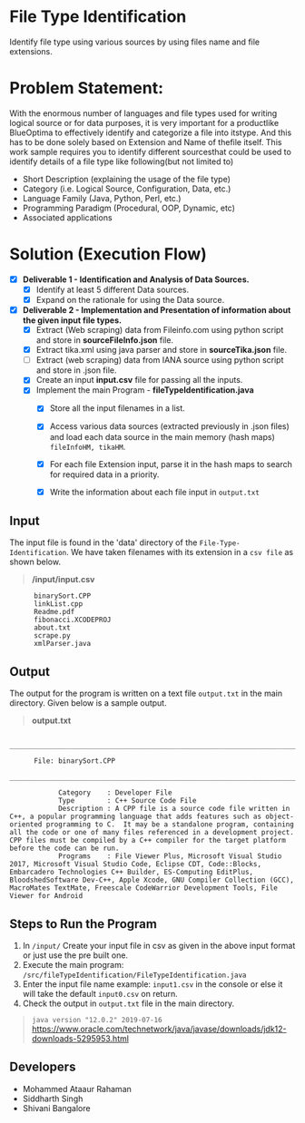 # File Type Identification
Identify file type using various sources by using files name and file extensions.


# Problem​ ​Statement: 
With​ ​the​ ​enormous​ ​number​ ​of​ ​languages​ ​and​ ​file​ ​types​ ​used​ ​for​ ​writing​ ​logical​ ​source​ ​or​ ​for​ ​data​ ​purposes,​ ​it is​ ​very​ ​important​ ​for​ ​a​ ​product​ ​like​ ​BlueOptima​ ​to​ ​effectively​ ​identify​ ​and​ ​categorize​ ​a​ ​file​ ​into​ ​its​ ​type.​ ​And this​ ​has​ ​to​ ​be​ ​done​ ​solely​ ​based​ ​on​ ​Extension​ ​and​ ​Name​ ​of​ ​the​ ​file​ ​itself. This​ ​work​ ​sample​ ​requires​ ​you​ ​to​ ​identify​ ​different​ ​sources​ ​that​ ​could​ ​be​ ​used​ ​to​ ​identify​ ​details​ ​of​ ​a​ ​file​ ​type like​ ​following​ ​(but​ ​not​ ​limited​ ​to) 

  - Short​ ​Description​ ​(explaining​ ​the​ ​usage​ ​of​ ​the​ ​file​ ​type)
  - Category​ ​(i.e.​ ​Logical​ ​Source,​ ​Configuration,​ ​Data,​ ​etc.) 
  -  Language​ ​Family​ ​(Java,​ ​Python,​ ​Perl,​ ​etc.) 
  -  Programming​ ​Paradigm​ ​(Procedural,​ ​OOP,​ ​Dynamic,​ ​etc) 
  -  Associated​ ​applications 
  
# Solution (Execution Flow)

- [x] **Deliverable 1 - Identification and Analysis of Data Sources.**
    - [x] Identify at least 5 different Data sources.
    - [x] Expand on the rationale for using the Data source.
    
- [x] **Deliverable 2 - Implementation and Presentation of information about the given input file types.**
    - [x] Extract (Web scraping) data from Fileinfo.com using python script and store in **sourceFileInfo.json** file.
    - [x] Extract tika.xml using java parser and store in **sourceTika.json** file.
    - [ ] Extract (web scraping) data from IANA source using python script and store in .json file.
    - [x] Create an input **input.csv** file for passing all the inputs.
    - [x] Implement the main Program - **fileTypeIdentification.java**
      - [x] Store all the input filenames in a list.
      - [x] Access various data sources (extracted previously in .json files) and load each data source in the main memory (hash maps) `fileInfoHM, tikaHM`.
      - [x] For each file Extension input, parse it in the hash maps to search for required data in a priority.
      - [x] Write the information about each file input in `output.txt`







## Input

The input file is found in the 'data' directory of the `File-Type-Identification`. We have taken filenames with its extension in a `csv file` as shown below.

> **/input/input.csv**
```
      binarySort.CPP
      linkList.cpp
      Readme.pdf
      fibonacci.XCODEPROJ
      about.txt
      scrape.py
      xmlParser.java
```

## Output

The output for the program is written on a text file `output.txt` in the main directory. Given below is a sample output.

> **output.txt**

```
      ______________________________________________________________________________________________________________
 
      File: binarySort.CPP
      ______________________________________________________________________________________________________________
 
	        Category	: Developer File
	        Type		: C++ Source Code File
	        Description	: A CPP file is a source code file written in C++, a popular programming language that adds features such as object-oriented programming to C.  It may be a standalone program, containing all the code or one of many files referenced in a development project.  CPP files must be compiled by a C++ compiler for the target platform before the code can be run.
	        Programs	: File Viewer Plus, Microsoft Visual Studio 2017, Microsoft Visual Studio Code, Eclipse CDT, Code::Blocks, Embarcadero Technologies C++ Builder, ES-Computing EditPlus, BloodshedSoftware Dev-C++, Apple Xcode, GNU Compiler Collection (GCC), MacroMates TextMate, Freescale CodeWarrior Development Tools, File Viewer for Android
```

## Steps to Run the Program

1. In `/input/` Create your input file in csv as given in the above input format or just use the pre built one.
2. Execute the main program: `/src/fileTypeIdentification/FileTypeIdentification.java`
3. Enter the input file name example: `input1.csv` in the console or else it will take the default `input0.csv` on return.
4. Check the output in `output.txt` file in the main directory.

> `java version "12.0.2" 2019-07-16`
https://www.oracle.com/technetwork/java/javase/downloads/jdk12-downloads-5295953.html
## Developers

- Mohammed Ataaur Rahaman
- Siddharth Singh
- Shivani Bangalore
